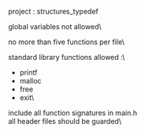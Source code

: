 project : structures_typedef

global variables not allowed\

no more than five functions per file\

standard library functions allowed :\
- printf
- malloc
- free
- exit\

include all function signatures in main.h\
all header files should be guarded\
